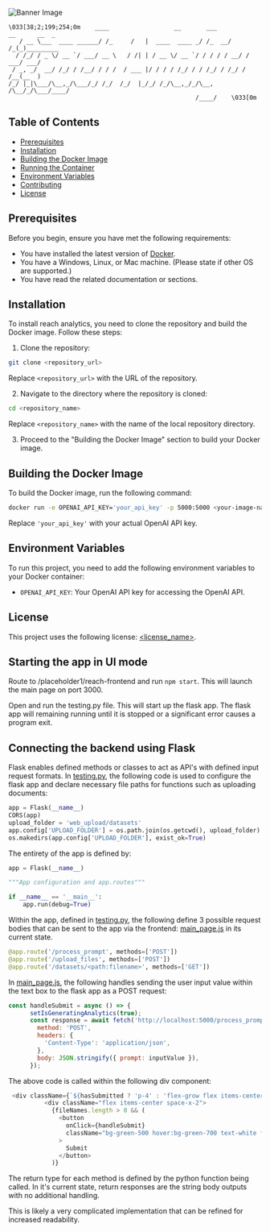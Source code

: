 ![Banner Image](<Banner Image URL>)

```text
\033[38;2;199;254;0m    ____                  __       ___                __      __  _          
   / __ \___  ____ ______/ /_     /   |  ____  ____ _/ /_  __/ /_(_)_________
  / /_/ / _ \/ __ `/ ___/ __ \   / /| | / __ \/ __ `/ / / / / __/ / ___/ ___/
 / _, _/  __/ /_/ / /__/ / / /  / ___ |/ / / / /_/ / / /_/ / /_/ / /__(__  ) 
/_/ |_|\___/\__,_/\___/_/ /_/  /_/  |_/_/ /_/\__,_/_/\__, /\__/_/\___/____/  
                                                    /____/    \033[0m
```
<Functionality Description>

## Table of Contents
- [Prerequisites](#prerequisites)
- [Installation](#installation)
- [Building the Docker Image](#building-the-docker-image)
- [Running the Container](#running-the-container)
- [Environment Variables](#environment-variables)
- [Contributing](#contributing)
- [License](#license)

## Prerequisites

Before you begin, ensure you have met the following requirements:

- You have installed the latest version of [Docker](https://docs.docker.com/get-docker/).
- You have a Windows, Linux, or Mac machine. (Please state if other OS are supported.)
- You have read the related documentation or sections.

## Installation

To install reach analytics, you need to clone the repository and build the Docker image. Follow these steps:

1. Clone the repository:

```bash
git clone <repository_url>
```
Replace `<repository_url>` with the URL of the repository.

2. Navigate to the directory where the repository is cloned:

```bash
cd <repository_name>
```

Replace `<repository_name>` with the name of the local repository directory.

3. Proceed to the "Building the Docker Image" section to build your Docker image.

## Building the Docker Image

To build the Docker image, run the following command:

```bash
docker run -e OPENAI_API_KEY='your_api_key' -p 5000:5000 <your-image-name>
```

Replace `'your_api_key'` with your actual OpenAI API key.

## Environment Variables

To run this project, you need to add the following environment variables to your Docker container:

- `OPENAI_API_KEY`: Your OpenAI API key for accessing the OpenAI API.

## License

This project uses the following license: [<license_name>](<link_to_license>).

## Starting the app in UI mode

Route to /placeholder1/reach-frontend and run `npm start`. This will launch the main page on port 3000.

Open and run the testing.py file. This will start up the flask app. The flask app will remaining running until it is stopped or a significant error causes a program exit.

## Connecting the backend using Flask

Flask enables defined methods or classes to act as API's with defined input request formats. In [testing.py](three/testing.py), the following code is used to configure the flask app and declare necessary file paths for functions such as uploading documents:

```python
app = Flask(__name__)
CORS(app)
upload_folder = 'web_upload/datasets'
app.config['UPLOAD_FOLDER'] = os.path.join(os.getcwd(), upload_folder)
os.makedirs(app.config['UPLOAD_FOLDER'], exist_ok=True)
```

The entirety of the app is defined by:

```python
app = Flask(__name__)

"""App configuration and app.routes"""

if __name__ == '__main__':
    app.run(debug=True)
```

Within the app, defined in [testing.py](three/testing.py), the following define 3 possible request bodies that can be sent to the app via the frontend: [main_page.js](reach-frontend/src/main_page.js) in its current state.

```python
@app.route('/process_prompt', methods=['POST']) 
@app.route('/upload_files', methods=['POST'])
@app.route('/datasets/<path:filename>', methods=['GET']) 
```

In [main_page.js](reach-frontend/src/main_page.js), the following handles sending the user input value within the text box to the flask app as a POST request:

```javascript
const handleSubmit = async () => {
      setIsGeneratingAnalytics(true);
      const response = await fetch('http://localhost:5000/process_prompt', {
        method: 'POST',
        headers: {
          'Content-Type': 'application/json',
        },
        body: JSON.stringify({ prompt: inputValue }),
      });
```

The above code is called within the following div component:

```javascript
 <div className={`${hasSubmitted ? 'p-4' : 'flex-grow flex items-center justify-center'}`}>
          <div className="flex items-center space-x-2">
            {fileNames.length > 0 && (
              <button
                onClick={handleSubmit}
                className="bg-green-500 hover:bg-green-700 text-white font-bold py-2 px-4 rounded"
              >
                Submit
              </button>
            )}
```

The return type for each method is defined by the python function being called. In it's current state, return responses are the string body outputs with no additional handling.

This is likely a very complicated implementation that can be refined for increased readability.
